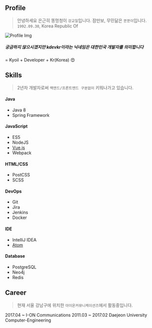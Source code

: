 ## Profile
> 안녕하세요 은근히 똥멍청이 `강교일`입니다.
> 잠만보, 무민닮은 `뚠뚠이`입니다.
> `1992.09.30`, Korea Republic Of

![Profile Img](/images/snorlax.gif)

##### 궁금하지 않으시겠지만 kdevkr이라는 닉네임은 대한민국 개발자를 의미합니다
= Kyoil + Developer + Kr(Korea)   :heart_eyes:

## Skills
> 2년차 개발자로써 `백엔드/프론트엔드 구분없이` 키워나가고 있습니다.

#### Java
- Java 8
- Spring Framework

#### JavaScript
- ES5
- NodeJS
- [Vue.js](https://vuejs.org/)
- Webpack

#### HTML/CSS
- PostCSS
- SCSS

#### DevOps
- Git
- Jira
- Jenkins
- Docker

#### IDE
- IntelliJ IDEA
- [Atom](https://atom.io/)

#### Database
- PostgreSQL
- Neo4j
- Redis

## Career
> 현재 서울 강남구에 위치한 `아이온커뮤니케이션즈`에서 활동중입니다.

2017.04 ~ I-ON Communications
2011.03 ~ 2017.02 Daejeon University Computer-Engineering
